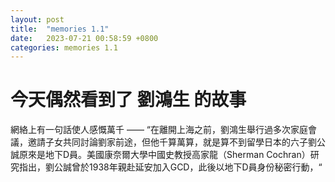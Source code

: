 ```yaml
---
layout: post
title:  "memories 1.1"
date:   2023-07-21 00:58:59 +0800
categories: memories 1.1
---
```


# 今天偶然看到了 劉鴻生 的故事
 

網絡上有一句話使人感慨萬千 —— “在離開上海之前，劉鴻生舉行過多次家庭會議，邀請子女共同討論劉家前途，但他千算萬算，就是算不到留學日本的六子劉公誠原來是地下D員。美國康奈爾大學中國史教授高家龍（Sherman Cochran）研究指出，劉公誠曾於1938年親赴延安加入GCD，此後以地下D員身份秘密行動，“
